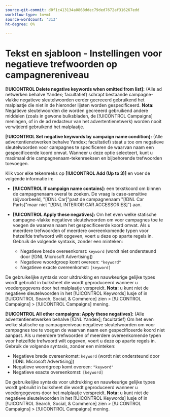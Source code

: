 ```yaml
---
source-git-commit: d0f1c413134a0868ddec79ded7672af316267edd
workflow-type: tm+mt
source-wordcount: '313'
ht-degree: 0%

---
```

# Tekst en sjabloon - Instellingen voor negatieve trefwoorden op campagnereniveau

**[!UICONTROL Delete negative keywords when omitted from list]:** (Alle ad netwerken behalve Yandex; facultatief) schrapt bestaande campagne-vlakke negatieve sleutelwoorden eerder gecreeerd gebruikend het malplaatje die niet in de hieronder lijsten worden gespecificeerd. **Nota:** Negatieve sleutelwoorden die worden gecreeerd gebruikend andere middelen (zoals in gewone bulksbladen, de [!UICONTROL Campaigns] meningen, of in de ad redacteur van het advertentienetwerk) worden nooit verwijderd gebruikend het malplaatje.

**[!UICONTROL Set negative keywords by campaign name condition]:** (Alle advertentienetwerken behalve Yandex; facultatief) staat u toe om negatieve sleutelwoorden voor campagnes te specificeren de waarvan naam een gespecificeerde koord omvat. Wanneer u deze optie selecteert, kunt u maximaal drie campagnenaam-tekenreeksen en bijbehorende trefwoorden toevoegen.

Klik voor elke tekenreeks op **[!UICONTROL Add (Up to 3)]** en voer de volgende informatie in:

* **[!UICONTROL If campaign name contains]:** een tekstkoord om binnen de campagnenaam overal te zoeken. De vraag is case-sensitive (bijvoorbeeld, &quot;[!DNL Car]&quot;past de campagnenaam &quot;[!DNL Car Parts]&quot;maar niet &quot;[!DNL INTERIOR CAR ACCESSORIES]&quot;) aan.

* **[!UICONTROL Apply these negatives]:** Om het even welke statische campagne-vlakke negatieve sleutelwoorden om voor campagnes toe te voegen de waarvan naam het gespecificeerde koord omvat. Als u meerdere trefwoorden of meerdere overeenkomende typen voor hetzelfde trefwoord wilt opgeven, voert u deze op aparte regels in. Gebruik de volgende syntaxis, zonder een minteken:

   * Negatieve brede overeenkomst: `keyword` (wordt niet ondersteund door [!DNL Microsoft Advertising])
   * Negatieve woordgroep komt overeen: `"keyword"`
   * Negatieve exacte overeenkomst: `[keyword]`

De gebruikelijke syntaxis voor uitdrukking en nauwkeurige gelijke types wordt gebruikt in bulksheet die wordt geproduceerd wanneer u voedergegevens door het malplaatje verspreidt. **Nota:** u kunt niet de negatieve sleutelwoorden in het [!UICONTROL Keywords] lusje of in [!UICONTROL Search, Social, & Commerce] zien > [!UICONTROL Campaigns] > [!UICONTROL Campaigns] mening.

**[!UICONTROL All other campaigns: Apply these negatives]:** (Alle advertentienetwerken behalve [!DNL Yandex]; facultatief) Om het even welke statische op campagneniveau negatieve sleutelwoorden om voor campagnes toe te voegen de waarvan naam een gespecificeerde koord niet aanpast. Als u meerdere trefwoorden of meerdere overeenkomende typen voor hetzelfde trefwoord wilt opgeven, voert u deze op aparte regels in. Gebruik de volgende syntaxis, zonder een minteken:

* Negatieve brede overeenkomst: `keyword` (wordt niet ondersteund door [!DNL Microsoft Advertising])
* Negatieve woordgroep komt overeen: `"keyword"`
* Negatieve exacte overeenkomst: `[keyword]`

De gebruikelijke syntaxis voor uitdrukking en nauwkeurige gelijke types wordt gebruikt in bulksheet die wordt geproduceerd wanneer u voedergegevens door het malplaatje verspreidt. **Nota:** u kunt niet de negatieve sleutelwoorden in het [!UICONTROL Keywords] lusje of in [!UICONTROL Search, Social, & Commerce] zien > [!UICONTROL Campaigns] > [!UICONTROL Campaigns] mening.
